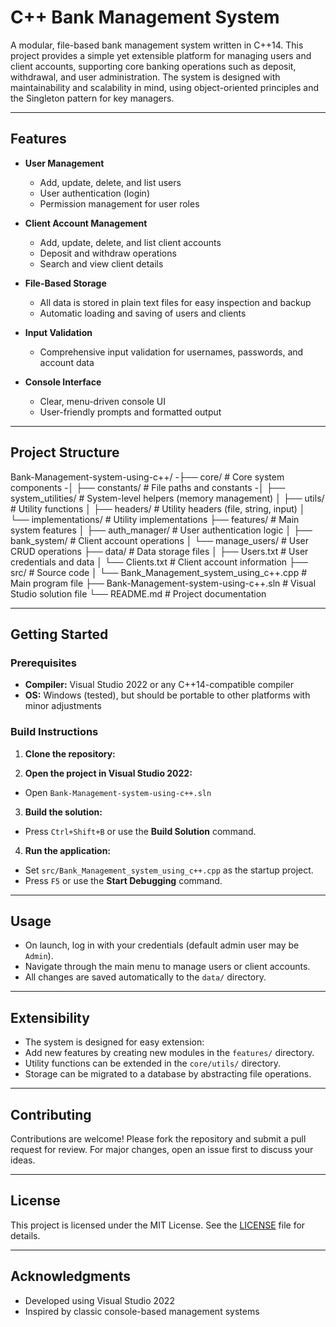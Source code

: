 # C++ Bank Management System

A modular, file-based bank management system written in C++14. This project provides a simple yet extensible platform for managing users and client accounts, supporting core banking operations such as deposit, withdrawal, and user administration. The system is designed with maintainability and scalability in mind, using object-oriented principles and the Singleton pattern for key managers.

---

## Features

- **User Management**
  - Add, update, delete, and list users
  - User authentication (login)
  - Permission management for user roles

- **Client Account Management**
  - Add, update, delete, and list client accounts
  - Deposit and withdraw operations
  - Search and view client details

- **File-Based Storage**
  - All data is stored in plain text files for easy inspection and backup
  - Automatic loading and saving of users and clients

- **Input Validation**
  - Comprehensive input validation for usernames, passwords, and account data

- **Console Interface**
  - Clear, menu-driven console UI
  - User-friendly prompts and formatted output

---

## Project Structure

Bank-Management-system-using-c++/
-├── core/ # Core system components
-│ ├── constants/ # File paths and constants
-│ ├── system_utilities/ # System-level helpers (memory management)
│ ├── utils/ # Utility functions
│ ├── headers/ # Utility headers (file, string, input)
│ └── implementations/ # Utility implementations
├── features/ # Main system features
│ ├── auth_manager/ # User authentication logic
│ ├── bank_system/ # Client account operations
│ └── manage_users/ # User CRUD operations
├── data/ # Data storage files
│ ├── Users.txt # User credentials and data
│ └── Clients.txt # Client account information
├── src/ # Source code
│ └── Bank_Management_system_using_c++.cpp # Main program file
├── Bank-Management-system-using-c++.sln # Visual Studio solution file
└── README.md # Project documentation


---

## Getting Started

### Prerequisites

- **Compiler:** Visual Studio 2022 or any C++14-compatible compiler
- **OS:** Windows (tested), but should be portable to other platforms with minor adjustments

### Build Instructions

1. **Clone the repository:**


2. **Open the project in Visual Studio 2022:**
- Open `Bank-Management-system-using-c++.sln`

3. **Build the solution:**
- Press `Ctrl+Shift+B` or use the __Build Solution__ command.

4. **Run the application:**
- Set `src/Bank_Management_system_using_c++.cpp` as the startup project.
- Press `F5` or use the __Start Debugging__ command.

---

## Usage

- On launch, log in with your credentials (default admin user may be `Admin`).
- Navigate through the main menu to manage users or client accounts.
- All changes are saved automatically to the `data/` directory.

---

## Extensibility

- The system is designed for easy extension:
- Add new features by creating new modules in the `features/` directory.
- Utility functions can be extended in the `core/utils/` directory.
- Storage can be migrated to a database by abstracting file operations.

---

## Contributing

Contributions are welcome! Please fork the repository and submit a pull request for review. For major changes, open an issue first to discuss your ideas.

---

## License

This project is licensed under the MIT License. See the [LICENSE](LICENSE) file for details.

---

## Acknowledgments

- Developed using Visual Studio 2022
- Inspired by classic console-based management systems
